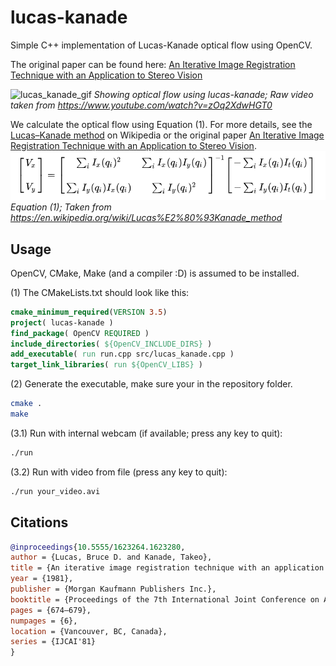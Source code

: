 # lucas-kanade
Simple C++ implementation of Lucas-Kanade optical flow using OpenCV. 

The original paper can be found here: [An Iterative Image Registration Technique with an Application to Stereo Vision](https://cseweb.ucsd.edu/classes/sp02/cse252/lucaskanade81.pdf)

![lucas_kanade_gif](./assets/optical_flow_lk.gif)
*Showing optical flow using lucas-kanade; Raw video taken from https://www.youtube.com/watch?v=zOq2XdwHGT0*

We calculate the optical flow using Equation (1).
For more details, see the [Lucas–Kanade method](https://en.wikipedia.org/wiki/Lucas%E2%80%93Kanade_method) on Wikipedia or the original paper  [An Iterative Image Registration Technique with an Application to Stereo Vision](https://cseweb.ucsd.edu/classes/sp02/cse252/lucaskanade81.pdf).
![LK_linear_system](./assets/linear_system.png)
*Equation (1); Taken from https://en.wikipedia.org/wiki/Lucas%E2%80%93Kanade_method*

## Usage
OpenCV, CMake, Make (and a compiler :D) is assumed to be installed.

(1) The CMakeLists.txt should look like this:

```cmake
cmake_minimum_required(VERSION 3.5)
project( lucas-kanade )
find_package( OpenCV REQUIRED )
include_directories( ${OpenCV_INCLUDE_DIRS} )
add_executable( run run.cpp src/lucas_kanade.cpp )
target_link_libraries( run ${OpenCV_LIBS} )
```

(2) Generate the executable, make sure your in the repository folder.
```bash
cmake .
make
```

(3.1) Run with internal webcam (if available; press any key to quit):
```bash
./run
```

(3.2) Run with video from file (press any key to quit):
```bash
./run your_video.avi
```

## Citations
```bibtex
@inproceedings{10.5555/1623264.1623280,
author = {Lucas, Bruce D. and Kanade, Takeo},
title = {An iterative image registration technique with an application to stereo vision},
year = {1981},
publisher = {Morgan Kaufmann Publishers Inc.},
booktitle = {Proceedings of the 7th International Joint Conference on Artificial Intelligence - Volume 2},
pages = {674–679},
numpages = {6},
location = {Vancouver, BC, Canada},
series = {IJCAI'81}
}
```